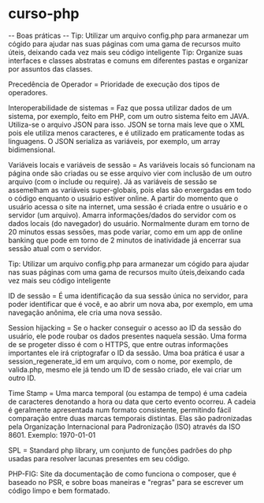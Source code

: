 # curso-php
-- Boas práticas -- 
Tip: Utilizar um arquivo config.php para armanezar um cógido para ajudar nas suas páginas com uma gama de recursos muito úteis, deixando cada vez mais seu código inteligente
Tip: Organize suas interfaces e classes abstratas e comuns em diferentes pastas e organizar por assuntos das classes.

Precedência de Operador = Prioridade de execução dos tipos de operadores.

Interoperabilidade de sistemas = Faz que possa utilizar dados de um sistema, por exemplo, feito em PHP, com um outro sistema feito em JAVA. Utiliza-se o arquivo JSON para isso. JSON se torna mais leve que o XML pois ele utiliza menos caracteres, e é utilizado em praticamente todas as linguagens. O JSON serializa as variáveis, por exemplo, um array bidimensional.

Variáveis locais e variáveis de sessão = As variáveis locais só funcionam na página onde são criadas ou se esse arquivo vier com inclusão de um outro arquivo (com o include ou require). Já as variáveis de sessão se assemelham as variáveis super-globais, pois elas são enxergadas em todo o código enquanto o usuário estiver online.
A partir do momento que o usuário acessa o site na internet, uma sessão é criada entre o usuário e o servidor (um arquivo). Amarra informações/dados do servidor com os dados locais (do navegador) do usuário. Normalmente duram em torno de 20 minutos essas sessões, mas pode variar, como em um app de online banking que pode em torno de 2 minutos de inatividade já encerrar sua sessão atual com o servidor.

Tip: Utilizar um arquivo config.php para armanezar um cógido para ajudar nas suas páginas com uma gama de recursos muito úteis,deixando cada vez mais seu código inteligente

ID de sessão = É uma identificação da sua sessão única no servidor, para poder identificar que é você, e ao abrir um nova aba, por exemplo, em uma navegação anônima, ele cria uma nova sessão. 

Session hijacking = Se o hacker conseguir o acesso ao ID da sessão do usuário, ele pode roubar os dados presentes naquela sessão. Uma forma de se progeter disso é com o HTTPS, que entre outras informações importantes ele irá criptografar o ID da sessão. Uma boa prática é usar a session_regenerate_id em um arquivo, com o nome, por exemplo, de valida.php, mesmo ele já tendo um ID de sessão criado, ele vai criar um outro ID.

Time Stamp = Uma marca temporal (ou estampa de tempo) é uma cadeia de caracteres denotando a hora ou data que certo evento ocorreu. A cadeia é geralmente apresentada num formato consistente, permitindo fácil comparação entre duas marcas temporais distintas. Elas são padronizadas pela Organização Internacional para Padronização (ISO) através da ISO 8601. Exemplo: 1970-01-01

SPL = Standard php library, um conjunto de funções padrões do php usadas para resolver lacunas presentes em seu código.

PHP-FIG: Site da documentação de como funciona o composer, que é baseado no PSR, e sobre boas maneiras e "regras" para se escrever um código limpo e bem formatado.

